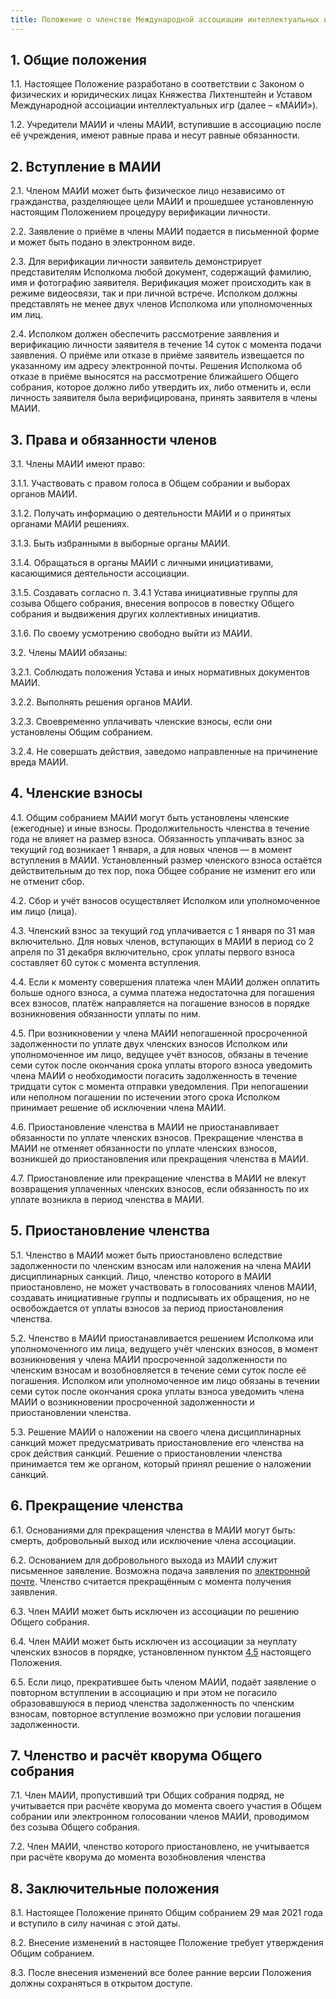 ```yaml
---
title: Положение о членстве Международной ассоциации интеллектуальных игр
---
```


## 1. Общие положения

1.1. Настоящее Положение разработано в соответствии с Законом о физических и юридических лицах Княжества Лихтенштейн и Уставом Международной ассоциации интеллектуальных игр (далее – «МАИИ»).

1.2. Учредители МАИИ и члены МАИИ, вступившие в ассоциацию после её учреждения, имеют равные права и несут равные обязанности.

## 2. Вступление в МАИИ

2.1. Членом МАИИ может быть физическое лицо независимо от гражданства, разделяющее цели МАИИ и прошедшее установленную настоящим Положением процедуру верификации личности.

2.2. Заявление о приёме в члены МАИИ подается в письменной форме и может быть подано в электронном виде.

2.3. Для верификации личности заявитель демонстрирует представителям Исполкома любой документ, содержащий фамилию, имя и фотографию заявителя. Верификация может происходить как в режиме видеосвязи, так и при личной встрече. Исполком должны представлять не менее двух членов Исполкома или уполномоченных им лиц.

2.4. Исполком должен обеспечить рассмотрение заявления и верификацию личности заявителя в течение 14 суток с момента подачи заявления. О приёме или отказе в приёме заявитель извещается по указанному им адресу электронной почты. Решения Исполкома об отказе в приёме выносятся на рассмотрение ближайшего Общего собрания, которое должно либо утвердить их, либо отменить и, если личность заявителя была верифицирована,  принять заявителя в члены МАИИ.

## 3. Права и обязанности членов

3.1. Члены МАИИ имеют право:

3.1.1. Участвовать с правом голоса в Общем собрании и выборах органов МАИИ.

3.1.2. Получать информацию о деятельности МАИИ и о принятых органами МАИИ решениях.

3.1.3. Быть избранными в выборные органы МАИИ.

3.1.4. Обращаться в органы МАИИ с личными инициативами, касающимися деятельности ассоциации.

3.1.5. Создавать согласно п. 3.4.1 Устава инициативные группы для созыва Общего собрания, внесения вопросов в повестку Общего собрания и выдвижения других коллективных инициатив.

3.1.6. По своему усмотрению свободно выйти из МАИИ.

3.2. Члены МАИИ обязаны:

3.2.1. Соблюдать положения Устава и иных нормативных документов МАИИ.

3.2.2. Выполнять решения органов МАИИ.

3.2.3. Своевременно уплачивать членские взносы, если они установлены Общим собранием.

3.2.4. Не совершать действия, заведомо направленные на причинение вреда МАИИ.

## 4. Членские взносы

4.1. Общим собранием МАИИ могут быть установлены членские (ежегодные) и иные взносы. Продолжительность членства в течение года не влияет на размер взноса. Обязанность уплачивать взнос за текущий год возникает 1 января, а для новых членов — в момент вступления в МАИИ. Установленный размер членского взноса остаётся действительным до тех пор, пока Общее собрание не изменит его или не отменит сбор.

4.2. Сбор и учёт взносов осуществляет Исполком или уполномоченное им лицо (лица).

4.3. Членский взнос за текущий год уплачивается с 1 января по 31 мая включительно. Для новых членов, вступающих в МАИИ в период со 2 апреля по 31 декабря включительно, срок уплаты первого взноса составляет 60 суток с момента вступления.

4.4. Если к моменту совершения платежа член МАИИ должен оплатить больше одного взноса, а сумма платежа недостаточна для погашения всех взносов, платёж направляется на погашение взносов в порядке возникновения обязанности уплаты по ним.

<a name="a"></a>4.5. При возникновении у члена МАИИ непогашенной просроченной задолженности по уплате двух членских взносов Исполком или уполномоченное им лицо, ведущее учёт взносов, обязаны в течение семи суток после окончания срока уплаты второго взноса уведомить члена МАИИ о необходимости погасить  задолженность в течение тридцати суток с момента отправки уведомления. При непогашении или неполном погашении по истечении этого срока Исполком принимает решение об исключении члена МАИИ.

4.6. Приостановление членства в МАИИ не приостанавливает обязанности по уплате членских взносов. Прекращение членства в МАИИ не отменяет обязанности по уплате членских взносов, возникшей до приостановления или прекращения членства в МАИИ.

4.7. Приостановление или прекращение членства в МАИИ не влекут возвращения уплаченных членских взносов, если обязанность по их уплате возникла в период членства в МАИИ.

## 5. Приостановление членства

5.1. Членство в МАИИ может быть приостановлено вследствие задолженности по членским взносам или наложения на члена МАИИ дисциплинарных санкций. Лицо, членство которого в МАИИ приостановлено, не может участвовать в голосованиях членов МАИИ, создавать инициативные группы и подписывать их обращения, но не освобождается от уплаты взносов за период приостановления членства.

5.2. Членство в МАИИ приостанавливается решением Исполкома или уполномоченного им лица, ведущего учёт членских взносов, в момент возникновения у члена МАИИ просроченной задолженности по членским взносам и возобновляется в течение семи суток после её погашения. Исполком или уполномоченное им лицо обязаны в течении семи суток после окончания срока уплаты взноса уведомить члена МАИИ о возникновении просроченной задолженности и приостановлении членства.

5.3. Решение МАИИ о наложении на своего члена дисциплинарных санкций может предусматривать приостановление его членства на срок действия санкций. Решение о приостановлении членства принимается тем же органом, который принял решение о наложении санкций.

## 6. Прекращение членства 

6.1. Основаниями для прекращения членства в МАИИ могут быть: смерть, добровольный выход или исключение члена ассоциации.

6.2. Основанием для добровольного выхода из МАИИ служит письменное заявление. Возможна подача заявления по [электронной почте](mailto:ispolkom@maii.li). Членство считается прекращённым с момента получения заявления.

6.3. Член МАИИ может быть исключен из ассоциации по решению Общего собрания.

6.4. Член МАИИ может быть исключен из ассоциации за неуплату членских взносов в порядке, установленном пунктом [4.5](#a) настоящего Положения.

6.5. Если лицо, прекратившее быть членом МАИИ, подаёт заявление о повторном вступлении в ассоциацию и при этом не погасило образовавшуюся в период членства задолженность по членским взносам, повторное вступление возможно при условии погашения задолженности.

## 7. Членство и расчёт кворума Общего собрания

7.1. Член МАИИ, пропустивший три Общих собрания подряд, не учитывается при расчёте кворума до момента своего участия в Общем собрании или электронном голосовании членов МАИИ, проводимом без созыва Общего собрания.

7.2. Член МАИИ, членство которого приостановлено, не учитывается при расчёте кворума до момента возобновления членства

## 8. Заключительные положения

8.1. Настоящее Положение принято Общим собранием 29 мая 2021 года и вступило в силу начиная с этой даты.

8.2. Внесение изменений в настоящее Положение требует утверждения Общим собранием.

8.3. После внесения изменений все более ранние версии Положения должны сохраняться в открытом доступе.